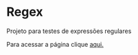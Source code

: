 # Regex

Projeto para testes de expressões regulares

Para acessar a página clique [aqui.](https://patrickoliveira94.github.io/regex/)
